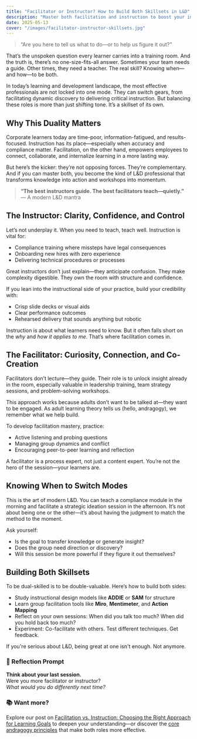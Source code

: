 ```yaml
---
title: "Facilitator or Instructor? How to Build Both Skillsets in L&D"
description: "Master both facilitation and instruction to boost your impact in corporate training. Learn how to balance guiding and teaching for better results."
date: 2025-05-13
cover: "/images/facilitator-instructor-skillsets.jpg"
---
```


> “Are you here to tell us what to do—or to help us figure it out?”

That’s the unspoken question every learner carries into a training room. And the truth is, there’s no one-size-fits-all answer. Sometimes your team needs a guide. Other times, they need a teacher. The real skill? Knowing when—and how—to be both.

In today’s learning and development landscape, the most effective professionals are not locked into one mode. They can switch gears, from facilitating dynamic discovery to delivering critical instruction. But balancing these roles is more than just shifting tone. It’s a skillset of its own.

## Why This Duality Matters

Corporate learners today are time-poor, information-fatigued, and results-focused. Instruction has its place—especially when accuracy and compliance matter. Facilitation, on the other hand, empowers employees to connect, collaborate, and internalize learning in a more lasting way.

But here’s the kicker: they’re not opposing forces. They’re complementary. And if you can master both, you become the kind of L&D professional that transforms knowledge into action and workshops into momentum.

> **“The best instructors guide. The best facilitators teach—quietly.”**  
> — A modern L&D mantra


## The Instructor: Clarity, Confidence, and Control

Let’s not underplay it. When you need to teach, teach well. Instruction is vital for:

- Compliance training where missteps have legal consequences  
- Onboarding new hires with zero experience  
- Delivering technical procedures or processes

Great instructors don’t just explain—they anticipate confusion. They make complexity digestible. They own the room with structure and confidence.

If you lean into the instructional side of your practice, build your credibility with:

- Crisp slide decks or visual aids  
- Clear performance outcomes  
- Rehearsed delivery that sounds anything but robotic

Instruction is about what learners need to know. But it often falls short on the *why* and *how it applies to me*. That’s where facilitation comes in.


## The Facilitator: Curiosity, Connection, and Co-Creation

Facilitators don’t lecture—they guide. Their role is to unlock insight already in the room, especially valuable in leadership training, team strategy sessions, and problem-solving workshops.

This approach works because adults don’t want to be talked at—they want to be engaged. As adult learning theory tells us (hello, andragogy), we remember what we help build.

To develop facilitation mastery, practice:

- Active listening and probing questions  
- Managing group dynamics and conflict  
- Encouraging peer-to-peer learning and reflection

A facilitator is a process expert, not just a content expert. You’re not the hero of the session—your learners are.


## Knowing When to Switch Modes

This is the art of modern L&D. You can teach a compliance module in the morning and facilitate a strategic ideation session in the afternoon. It’s not about being one or the other—it’s about having the judgment to match the method to the moment.

Ask yourself:

- Is the goal to transfer knowledge or generate insight?  
- Does the group need direction or discovery?  
- Will this session be more powerful if they figure it out themselves?


## Building Both Skillsets

To be dual-skilled is to be double-valuable. Here’s how to build both sides:

- Study instructional design models like **ADDIE** or **SAM** for structure  
- Learn group facilitation tools like **Miro**, **Mentimeter**, and **Action Mapping**  
- Reflect on your own sessions: When did you talk too much? When did you hold back too much?  
- Experiment: Co-facilitate with others. Test different techniques. Get feedback.

If you're serious about L&D, being great at one isn't enough. Not anymore.


### 💭 Reflection Prompt

**Think about your last session.**  
Were you more facilitator or instructor?  
*What would you do differently next time?*


### 📚 Want more?

Explore our post on [Facilitation vs. Instruction: Choosing the Right Approach for Learning Goals](/blog/facilitation-vs-instruction/) to deepen your understanding—or discover the [core andragogy principles](/blog/core-andragogy-principles/) that make both roles more effective.
